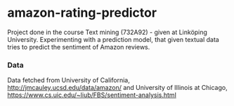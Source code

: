 # amazon-rating-predictor
Project done in the course Text mining (732A92) - given at Linköping University.
Experimenting with a prediction model, that given textual data tries to predict the sentiment of Amazon reviews.

### Data
Data fetched from University of California, http://jmcauley.ucsd.edu/data/amazon/ and University of Illinois at Chicago, https://www.cs.uic.edu/~liub/FBS/sentiment-analysis.html
